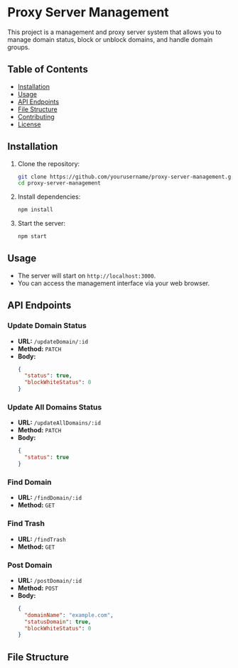 # Proxy Server Management

This project is a management and proxy server system that allows you to manage domain status, block or unblock domains, and handle domain groups.

## Table of Contents

- [Installation](#installation)
- [Usage](#usage)
- [API Endpoints](#api-endpoints)
- [File Structure](#file-structure)
- [Contributing](#contributing)
- [License](#license)

## Installation

1. Clone the repository:

   ```sh
   git clone https://github.com/yourusername/proxy-server-management.git
   cd proxy-server-management
   ```

2. Install dependencies:

   ```sh
   npm install
   ```

3. Start the server:
   ```sh
   npm start
   ```

## Usage

- The server will start on `http://localhost:3000`.
- You can access the management interface via your web browser.

## API Endpoints

### Update Domain Status

- **URL:** `/updateDomain/:id`
- **Method:** `PATCH`
- **Body:**
  ```json
  {
    "status": true,
    "blockWhiteStatus": 0
  }
  ```

### Update All Domains Status

- **URL:** `/updateAllDomains/:id`
- **Method:** `PATCH`
- **Body:**
  ```json
  {
    "status": true
  }
  ```

### Find Domain

- **URL:** `/findDomain/:id`
- **Method:** `GET`

### Find Trash

- **URL:** `/findTrash`
- **Method:** `GET`

### Post Domain

- **URL:** `/postDomain/:id`
- **Method:** `POST`
- **Body:**
  ```json
  {
    "domainName": "example.com",
    "statusDomain": true,
    "blockWhiteStatus": 0
  }
  ```

## File Structure
